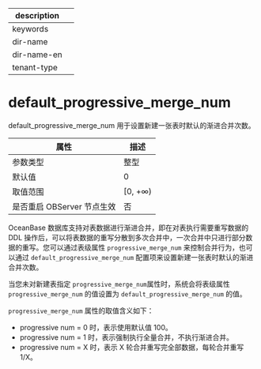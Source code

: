 |description||
|---|---|
|keywords||
|dir-name||
|dir-name-en||
|tenant-type||

# default_progressive_merge_num

default_progressive_merge_num 用于设置新建一张表时默认的渐进合并次数。

|      **属性**      |  **描述**  |
|------------------|----------|
| 参数类型             | 整型       |
| 默认值              | 0       |
| 取值范围             | \[0, +∞) |
| 是否重启 OBServer 节点生效 | 否        |

OceanBase 数据库支持对表数据进行渐进合并，即在对表执行需要重写数据的 DDL 操作后，可以将表数据的重写分散到多次合并中，一次合并中只进行部分数据的重写。您可以通过表级属性 `progressive_merge_num` 来控制合并行为，也可以通过 `default_progressive_merge_num` 配置项来设置新建一张表时默认的渐进合并次数。

当您未对新建表指定 `progressive_merge_num`属性时，系统会将表级属性 `progressive_merge_num` 的值设置为 `default_progressive_merge_num` 的值。

`progressive_merge_num` 属性的取值含义如下：

* progressive num = 0 时，表示使用默认值 100。
* progressive num = 1 时，表示强制执行全量合并，不执行渐进合并。
* progressive num = X 时，表示 X 轮合并重写完全部数据，每轮合并重写 1/X。
